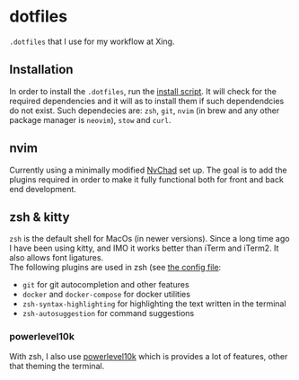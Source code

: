 # dotfiles

`.dotfiles` that I use for my workflow at Xing.

## Installation

In order to install the `.dotfiles`, run the [install script](./setup.sh). It
will check for the required dependencies and it will as to install them if such
dependendcies do not exist. Such dependecies are: `zsh`, `git`, `nvim` (in brew
and any other package manager is `neovim`), `stow` and `curl`. 

## nvim

Currently using a minimally modified [NvChad](https://github.com/NvChad/NvChad)
set up. The goal is to add the plugins required in order to make it fully
functional both for front and back end development.

## zsh & kitty

`zsh` is the default shell for MacOs (in newer versions). Since a long time ago
I have been using kitty, and IMO it works better than iTerm and iTerm2. It also
allows font ligatures.  
The following plugins are used in zsh (see [the config
file](./zsh/.config/zsh/.zshrc):

- `git` for git autocompletion and other features 
- `docker` and `docker-compose` for docker utilities
- `zsh-syntax-highlighting` for highlighting the text written in the terminal
- `zsh-autosuggestion` for command suggestions

### powerlevel10k

With zsh, I also use [powerlevel10k](https://github.com/romkatv/powerlevel10k)
which is provides a lot of features, other that theming the terminal.

